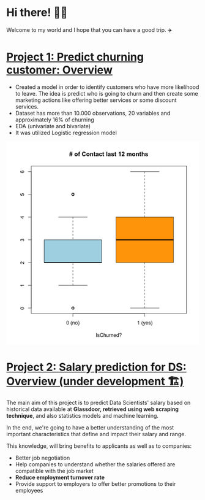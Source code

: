 # Hi there! 👋🏽

Welcome to my world and I hope that you can have a good trip. ✈️

# [Project 1: Predict churning customer: Overview](https://github.com/haroldribeiro/CreditCard_Churn)

* Created a model in order to identify customers who have more likelihood to leave. The idea is predict who is going to churn and then create some marketing actions like offering better services or some discount services. 
* Dataset has more than 10.000 observations, 20 variables and approximately 16% of churning 
* EDA (univariate and bivariate)
* It was utilized Logistic regression model 

![project1](/images/project_1_qty_contacts.png)

# [Project 2: Salary prediction for DS: Overview (under development 🏗️)](https://github.com/haroldribeiro/ds_salaries_prediction)

The main aim of this project is to predict Data Scientists' salary based on historical data available at **Glassdoor, retrieved using web scraping technique**, and also statistics models and machine learning.

In the end, we're going to have a better understanding of the most important characteristics that define and impact  their salary and range.

This knowledge, will bring benefits to applicants as well as to companies:

* Better job negotiation
* Help companies to understand whether the salaries offered are compatible with the job market
* **Reduce employment turnover rate**
* Provide support to employers to offer better promotions to their employees








